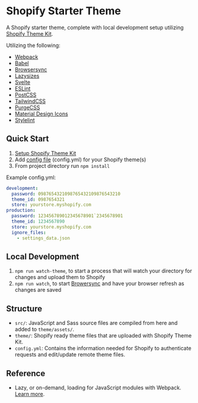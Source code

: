 # Shopify Starter Theme

A Shopify starter theme, complete with local development setup utilizing [Shopify Theme Kit](https://shopify.github.io/).

Utilizing the following:
- [Webpack](https://webpack.js.org/)
- [Babel](https://babeljs.io/)
- [Browsersync](https://browsersync.io/)
- [Lazysizes](https://github.com/aFarkas/lazysizes)
- [Svelte](https://svelte.dev/)
- [ESLint](https://eslint.org/)
- [PostCSS ](https://postcss.org/)
- [TailwindCSS ](https://tailwindcss.com/)
- [PurgeCSS](https://purgecss.com/)
- [Material Design Icons](https://google.github.io/material-design-icons/#icon-font-for-the-web)
- [Stylelint](https://stylelint.io/)



## Quick Start

1. [Setup Shopify Theme Kit](https://shopify.github.io/themekit/)
2. Add [config file](https://shopify.github.io/themekit/configuration/) (config.yml) for your Shopify theme(s)
3. From project directory run `npm install`

Example config.yml:

```yml
development:
  password: 0987654321098765432109876543210
  theme_id: 0987654321
  store: yourstore.myshopify.com
production:
  password: 123456789012345678901`2345678901
  theme_id: 1234567890
  store: yourstore.myshopify.com
  ignore_files:
    - settings_data.json
```

## Local Development

1. `npm run watch-theme`, to start a process that will watch your directory for changes and upload them to Shopify
2. `npm run watch`, to start [Browersync](https://browsersync.io/) and have your browser refresh as changes are saved

## Structure

- `src/`: JavaScript and Sass source files are compiled from here and added to `theme/assets/`.
- `theme/`: Shopify ready theme files that are uploaded with Shopify Theme Kit.
- `config.yml`: Contains the information needed for Shopify to authenticate requests and edit/update remote theme files.

## Reference

- Lazy, or on-demand, loading for JavaScript modules with Webpack. [Learn more](https://webpack.js.org/guides/lazy-loading/).
